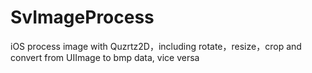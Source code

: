SvImageProcess
==============

iOS process image with Quzrtz2D，including rotate，resize，crop and convert from UIImage to bmp data, vice versa
